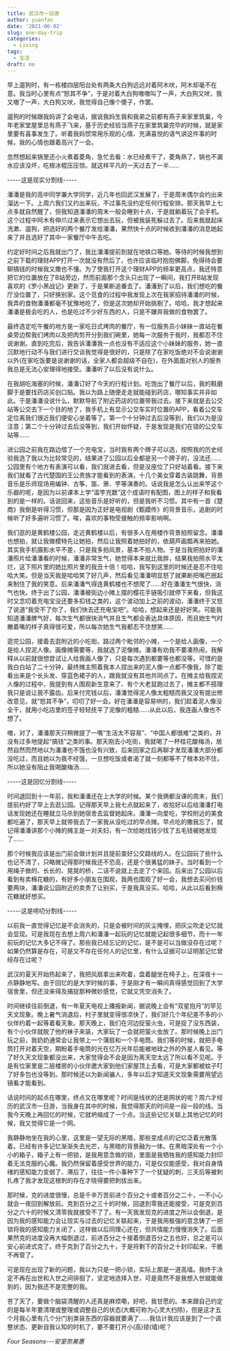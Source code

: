 ```yaml
---
title: 武汉市一日游
author: yuanfan
date: '2021-06-02'
slug: one-day-trip
categories:
  - Living
tags:
  - 生活
draft: no
---
```




<!--more-->

早上遛狗时，有一栋楼四层阳台处有两条大白狗远远对着阿木吠，阿木却毫不在意。我当时心里有点“怒其不争”，于是对着大白狗嗷嗷叫了一声，大白狗又吠，我又嗷了一声，大白狗又吠，我觉得自己像个傻子，作罢。

遛狗的时候跟我妈讲了会电话，据说我妈生我和我弟之前都有燕子来家里筑巢，今年老家堂屋里总有燕子飞来，基于历史经验当燕子在家里筑巢完毕的时候，就是家里要有喜事发生了。听着我妈惯常用乐观的心情、充满喜悦的语气讲这件事的时候，我的心情也跟着高兴了一会。

忽然想起来锅里还小火煮着菱角，急忙去看：水已经煮干了，菱角熟了，锅也不漏水应该没坏，吃根冰棍压压惊。就这样平凡的一天过去了一半……

-----这是现实分割线-----

潘潘是我的高中同学兼大学同学，近几年也回武汉发展了，于是周末偶尔会约出来溜达一下。上周六我们又约出来玩，不过事先没约定任何行程安排。那天我早上七点多就自然醒了，但我知道潘潘的周末一般会睡到十点，于是就躺着玩了会手机。这个过程中阿木有伸爪过来表示它想出去玩，但被我装死躲过去了。后来我就起床洗漱、遛狗，把选好的两个餐厅发给潘潘，果然快十点的时候收到潘潘的消息她起来了并且选好了其中一家餐厅中午去吃。

约定好时间之后我就出门了，我比潘潘提前到就在地铁口等她。等待的时候我想到之前下载的理财APP打开一次就没有然后了，也许应该临时抱抱佛脚，免得待会要聊搞钱的时候我又撒也不懂。为了使我打开这个理财APP的频率更高点，我还特意把它的位置放在了B站旁边，然而前面那个念头只出现了一瞬间，我打开B站发现喜欢的《罗小黑战记》更新了，于是果断追番去了。潘潘到了以后，我们想吃的餐厅没位置了，只好换别家。这个觅食的过程中我发现上次在我家招待潘潘的时候，我弄的食物潘潘都毫不犹豫地吃了，但是这次她却开始挑剔了。哈哈，我才想起来潘潘是极会吃的人，也是吃过不少好东西的人，只是不嫌弃我做的食物罢了。

最终选定吃午餐的地方是一家吃日式烤肉的餐厅，有一位服务员小妹妹一直站在餐桌旁边帮我们烤肉以及把肉剪开分到我们碗里，她每一次服务于我时，我都忍不住说谢谢。直到吃完后，我告诉潘潘我一点也没有不适应这个小妹妹的服务，她一直沉默地行动不与我们进行交谈我觉得是很好的，只是除了在家吃饭绝对不会说谢谢以外(在家吃饭要是说谢谢的话，全家人都会超级不自在)，在外面面对别人的服务我总是无法心安理得地接受。潘潘听了以后没有说什么。

在我胡吃海塞的时候，潘潘订好了今天的行程计划。吃饱出了餐厅以后，我的鞋磨脚于是要找药店买创口贴。我以为路上随便走走就能碰到药店，哪知事实并非如此。于是潘潘没说什么，默默导航了附近药店的位置带我过去。接下来就是去公交站等公交去下一个目的地了，我手机上有显示公交车实时位置的APP，看着公交车定位离我们很近我们便安心坐着等了。第一个十分钟过去后没等到，我们以为是没注意；第二个十分钟过去后没等到，我们开始怀疑，于是发现是我们在错的公交车站等……

进公园之前我在路边借了一个充电宝，当时我有两个牌子可以选，按照我的历史经验我选了我以为比较常见的，结果进了公园以后全都是另一个牌子的，没法还……公园里有个地方有表演可以看，我们就进去看，但是没座位了只好站着看。接下来我们就看了古代楚国的王公贵族才能看到的表演，十几个美女穿着古装跳舞，背景音乐是乐师现场用编钟、古筝、笛、箫、竽等演奏的。话说我是怎么认出来竽这个乐器的呢，是因为以前课本上学“滥竽充数”这个成语时有配图，图上的样子和我看到的是一样的。话说回来，这些音乐是好听的，但是我听不习惯。其中有一首《楚商》我倒是听得习惯，但那是因为正好是电视剧《甄嬛传》的背景音乐，追剧的时候听了好多遍听习惯了。唉，喜欢的事物受接触的频率影响啊。

我们逛的是黄鹤楼公园，走近黄鹤楼以后，有很多人在用楼作背景拍照留念。潘潘也想拍，就让我做模特先让她拍，然后让我照着她拍好的，依葫芦画瓢再来拍她。其实我手机摄影水平不差，只是我多拍风景，基本不拍人物。于是当我把拍好的潘潘照片给潘潘看的时候，潘潘非常生气，她觉得本来就比我胖，结果我拍照水平太烂，这下照片里的她比照片里的我丑十倍！哈哈，我写到这里的时候还是忍不住哈哈大笑。但是当天我是哈哈笑了好几声，然后看见潘潘明显怒了就果断把嘴巴抿起来制住了我的笑意。后来潘潘气得连黄鹤楼也不想爬了……好在潘潘生气很快，消气也快。终于出了公园，潘潘被街边小摊上摆的樱花手链吸引就停下来看，但我这时又念叨着充电宝没还要多扣钱之类的，这个波动加上之前的波动，潘潘终于又怒了说道“我受不了你了，我们快去还充电宝吧”。哈哈，想起来还是好好笑。可能我知道潘潘脾气好，每次生气都很快消气并且生气都会表达具体原因，而且她生气时撇着嘴的样子真得很可爱，所以每次她生气我都忍不住想笑……

逛完公园，接着去逛附近的小吃街。路过两个毗邻的小摊，一个是给人画像，一个是给人捏泥人像。画像摊需要等，我就选了泥像摊。潘潘有劝我不要凑热闹，我解释从以前就很想尝试让人给我画人像了，只是每次遇到都要等也都没等。可惜的是我白白站了二十分钟，最终摊主照着我本人捏出来的泥人像一点都不像我，除了能看出来是个长头发、穿蓝色裙子的人，跟我就没有其他共同点了。在摊主给我捏泥人像的过程中，我提到有人围观新生意来了、有个大老鼠跑过去了，摊主都不搭理我只是说让我不露齿。后来付完钱以后，潘潘觉得泥人像太粗糙而我又没有提出修改意见，就“怒其不争”，叨叨了好一会。好在潘潘是容易哄的，我们趁着泥人像没全干，就用小吃店里的签子轻轻抚平了泥像的粗糙……从此以后，我连画人像也不想了。

嗷，对了，潘潘那天只稍微提了一嘴“生活太不容易”、“中国人都很难”之类的，并没有过多地提起“搞钱”之类的事。那天刚去小吃街，我就喝了一杯桂花酸梅汤，居然自然而然地以为潘潘也不饿也没有兴致，后来回家之后再聊才发现潘潘大部分都没吃过，而且她以为我不经饿，一旦想吃饭或者渴了就一刻都等不了根本劝不住，所以她没有阻止我喝酸梅汤……

-----这是回忆分割线-----

时间退回到十一年前，我和潘潘还在上大学的时候。某个我俩都没课的周末，我们提前约好了早上去逛公园。记得那天早上我七点就起来了，收拾好以后给潘潘打电话发现她还在睡就立马杀到她宿舍去监督她起床。潘潘一向爱吃，学校附近的美食都吃遍了，那天早上就带我去了一家我从没吃过的早点摊。早点吃的撒我忘了，就记得潘潘讲那个小摊的摊主是一对夫妇，有一次给她找钱少找了五毛钱被她发现了……

那个时候我应该是出门前会做计划并且提前查好公交路线的人。在公园玩了些什么也记不清了，只略微记得那时候我还不恐高，还是个很勇猛的妹子。当时看到一个用绳子做的、长长的、晃晃的桥，二话不说就上去走了个来回。后来出了公园以后看到有卖棉花糖的，有好多小朋友在围观，我两也围观了好一会，我想去买问价钱要两块，潘潘说公园附近的卖贵了让别买，于是我真没买。哈哈，从此以后看到棉花糖就好想买。

-----这是唠叨分割线-----

以前我一直觉得记忆是不会消失的，只是会被时间的灰尘掩埋，把灰尘吹走记忆就会显现。可是我现在去想上周六和潘潘一起玩的记忆就能记起很多细节，而十一年前玩的记忆大多记不得了。那些我已经忘记的记忆，是不是可以当做没存在过呢？如果仍然算是存在，可是又不存在任何人的记忆里，有什么证据可以证明那记忆曾经存在过呢？

武汉的夏天开始热起来了，我把风扇拿出来吹着，盘着腿坐在椅子上，在深夜十一点静静地写。由于回忆的是大学时候的事，于是刚才有一瞬间真得感觉回到了大学宿舍里，但还没来得及捕捉那种微妙感觉，它就又凭空消失了。

时间继续往前倒退，有一年夏天电视上播报新闻，据说晚上会有“双星抱月”的罕见天文现象。晚上暑气消退后，村子里就变得很凉快了，我们好几个年纪差不多的小伙伴约着一起等着看天象。那天晚上，我们在河边捉萤火虫，可是捉了没东西装，有个小伙伴就脱了他的袜子来装，大家玩了一会就把萤火虫放了。那时候晚上出门玩之前，我奶奶通常会让我带上一个蒲扇和一个手电筒。我们等的时候，就把手电筒打开对着天空，期盼着手电筒的光在亿万光年后能被地球之外的外星人看见。等了好久天文现象都没出来，大家觉得会不会是因为离天空太远了所以看不见呢。于是有位家里是二层楼房的小伙伴邀大家到他们家屋顶上去看，可是大家都被蚊子叮了好多包也没等到。那时候还以为新闻骗人，多年以后才知道天文现象需要用望远镜看才能看到。

话说时间的起点在哪里，终点又在哪里呢？时间是线状的还是网状的呢？周六才经历的武汉市一日游，当我身在其中的时候，我觉得那天的时间是一段一段的线。当我今天晚上再回忆的时候，它就坍缩成了一个点。当这些记忆关联上其他记忆的时候，我又觉得它是一个网。

我静静地坐在我的心里，这里是一望无际的黑暗，那些变成点的记忆泛着光散落着。已经有许多记忆渐渐失去光芒，与黑暗的背景融为一体。在黑暗深处有一个小小的箱子，箱子上有一把锁，是我用意念做的锁，里面是我牺牲我的感知能力封印着无法克服的心魔。我仍然保留着感受世界的能力，可是仅仅能感受，我对自身情绪的感知能力变弱了、滞后了，往往一件小事种下了一个犹疑的刺，三天后等被刺扎疼了我才发现这根刺的存在才晓得要把刺拔出来。

那时候，克的进度很慢，总是千辛万苦前进个百分之十或者百分之二十，一不小心就会一夜回到解放前。克到百分之三十的时候，回退到零我还能接受，可是克到百分之六十的时候又清零我就接受不了了。有一天我发现克的进度之所以会倒退，是因为我的感知能力会让现实与过去的记忆关联起来，于是我用极强的意念铸了一把锁将我的感知能力关闭了，这样做以后同理心还在，但共情能力慢慢消失了。后面果然克的进度没再大幅倒退过，前进百分之十接着倒退百分之五也好，总之是可以安心前进式克了。终于克到了百分之九十，于是将剩下的百分之十封印起来，干脆不再管了。

可是现在出现了新的问题，我以为只是一把小锁，实际上那是一道高墙。我终于决定不再在出世和入世之间徘徊了，坚定地选择入世，可是竟然不是我想入世就能做到的，因为我还不是完整的我。

苍了天了，要做个脑袋清醒的人还真是麻烦嘞，好吧，我甘愿的。本来跟自己约定的是每半年要清理或整理或调整自己的状态(大概可称为心灵大扫除)，但是这才五个月我心里有几个分门别类装东西的容器就要满了……我估计我应该是到了一个调整状态、更新自我认知的时机了，要不要打开小(高)锁(墙)呢？

*Four Seasons---安室奈美惠*
